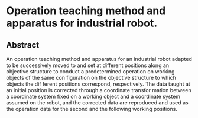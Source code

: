 # Operation teaching method and apparatus for industrial robot.

## Abstract
An operation teaching method and apparatus for an industrial robot adapted to be successively moved to and set at different positions along an objective structure to conduct a predetermined operation on working objects of the same con figuration on the objective structure to which objects the dif ferent positions correspond, respectively. The data taught at an initial position is corrected through a coordinate transfor mation between a coordinate system fixed on a working object and a coordinate system assumed on the robot, and the corrected data are reproduced and used as the operation data for the second and the following working positions.